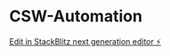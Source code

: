 # CSW-Automation

[Edit in StackBlitz next generation editor ⚡️](https://stackblitz.com/~/github.com/LitoNL/CSW-Automation)